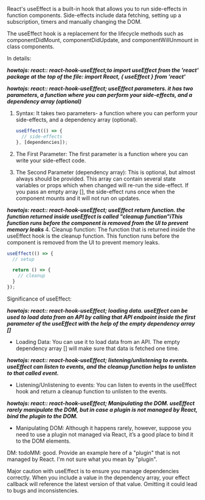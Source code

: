<!-- src: https://react.dev/reference/react/useEffect and Sider AI -->

React's useEffect is a built-in hook that allows you to run side-effects in function components. Side-effects include data fetching, setting up a subscription, timers and manually changing the DOM.

The useEffect hook is a replacement for the lifecycle methods such as componentDidMount, componentDidUpdate, and componentWillUnmount in class components. 

In details:

***howtojs: react:: react-hook-useEffect;to import useEffect from the 'react' package at the top of the file: import React, { useEffect } from 'react'***

***howtojs: react:: react-hook-useEffect; useEffect parameters. it has two parameters, a function where you can perform your side-effects, and a dependency array (optional)***
1. Syntax: It takes two parameters- a function where you can perform your side-effects, and a dependency array (optional).
   
   ```js
   useEffect(() => {
     // side-effects
   }, [dependencies]);
   ```

2. The First Parameter: The first parameter is a function where you can write your side-effect code.

3. The Second Parameter (dependency array): This is optional, but almost always should be provided. This array can contain several state variables or props which when changed will re-run the side-effect. If you pass an empty array [], the side-effect runs once when the component mounts and it will not run on updates.

***howtojs: react:: react-hook-useEffect; useEffect return function. the function returned inside useEffect is called "cleanup function"iThis function runs before the component is removed from the UI to prevent memory leaks***
4. Cleanup function: The function that is returned inside the useEffect hook is the cleanup function. This function runs before the component is removed from the UI to prevent memory leaks.

   ```js
   useEffect(() => {
     // setup

     return () => {
       // cleanup
     }
   });
   ```

Significance of useEffect:

***howtojs: react:: react-hook-useEffect; loading data. useEffect can be used to load data from an API by calling that API endpoint inside the first parameter of the useEffect with the help of the empty dependency array []***
- Loading Data: You can use it to load data from an API. The empty dependency array [] will make sure that data is fetched one time.

***howtojs: react:: react-hook-useEffect; listening/unlistening to events. useEffect can listen to events, and the cleanup function helps to unlisten to that called event.***
- Listening/Unlistening to events: You can listen to events in the useEffect hook and return a cleanup function to unlisten to the events.


***howtojs: react:: react-hook-useEffect; Manipulating the DOM. useEffect rarely manipulate the DOM, but in case a plugin is not managed by React, bind the plugin to the DOM.***

- Manipulating DOM: Although it happens rarely, however, suppose you need to use a plugin not managed via React, it’s a good place to bind it to the DOM elements.

DM: todoMM: good. Provide an example here of a "plugin" that is not managed by React. I'm not sure what you mean by "plugin".

Major caution with useEffect is to ensure you manage dependencies correctly. When you include a value in the dependency array, your effect callback will reference the latest version of that value. Omitting it could lead to bugs and inconsistencies.